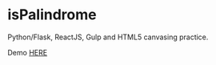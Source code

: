 # isPalindrome

Python/Flask, ReactJS, Gulp and HTML5 canvasing practice.

Demo [HERE]

[//]: # (These are reference links used in the body of this note and get stripped out when the markdown processor does its job. There is no need to format nicely because it shouldn't be seen. Thanks SO - http://stackoverflow.com/questions/4823468/store-comments-in-markdown-syntax)

   [HERE]: <react-python-palindrome.herokuapp.com>